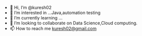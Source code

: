 - 👋 Hi, I’m @kuresh02
- 👀 I’m interested in ...Java,automation testing 
- 🌱 I’m currently learning ...
- 💞️ I’m looking to collaborate on Data Science,Cloud computing.
- 📫 How to reach me kuresh02@gmail.com
<!---
kuresh02/kuresh02 is a ✨ special ✨ repository because its `README.md` (this file) appears on your GitHub profile.
You can click the Preview link to take a look at your changes.
--->
